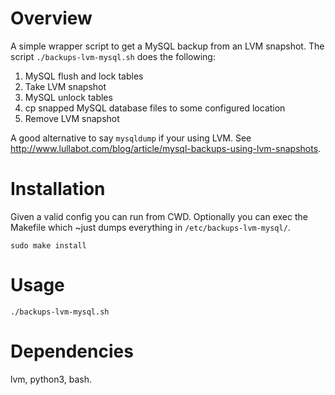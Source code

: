 # Overview
A simple wrapper script to get a MySQL backup from an LVM snapshot. The script `./backups-lvm-mysql.sh` does the following:

  1. MySQL flush and lock tables
  2. Take LVM snapshot
  3. MySQL unlock tables
  4. cp snapped MySQL database files to some configured location
  5. Remove LVM snapshot

A good alternative to say `mysqldump` if your using LVM. See http://www.lullabot.com/blog/article/mysql-backups-using-lvm-snapshots.

# Installation
Given a valid config you can run from CWD. Optionally you can exec the Makefile which ~just dumps everything in `/etc/backups-lvm-mysql/`.

    sudo make install

# Usage

    ./backups-lvm-mysql.sh

# Dependencies
lvm, python3, bash.
